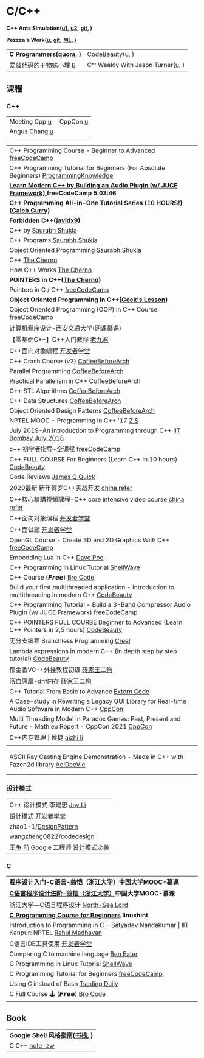 # C/C++

**C++ Ants Simulation(**[**u1**](https://www.youtube.com/watch?v=81GQNPJip2Y)**,** [**u2**](https://www.youtube.com/watch?v=emRXBr5JvoY)**,** [**git**](https://github.com/johnBuffer/AntSimulator)**, )**

**Pezzza's Work(**[**u**](https://www.youtube.com/c/PezzzasWork/playlists)**,** [**git**](https://github.com/johnBuffer)**,** [**ML**](https://www.youtube.com/playlist?list=PLPiMlUuvmixDbWqb4g3UfZHGnUpFBsb-h)**, )**

|                                                                   |                                                                                       |
| ----------------------------------------------------------------- | ------------------------------------------------------------------------------------- |
| **C Programmers(**[**quora**](https://cstdspace.quora.com)**, )** | CodeBeauty([u](https://www.youtube.com/c/CodeBeauty/playlists), )                     |
| 爱敲代码的干物妹小埋 [B](https://space.bilibili.com/22874975)               | Cᐩᐩ Weekly With Jason Turner([u](https://www.youtube.com/user/lefticus1/playlists), ) |

## 课程

### C++

|                                                                                     |                                                                       |
| ----------------------------------------------------------------------------------- | --------------------------------------------------------------------- |
| Meeting Cpp [u](https://www.youtube.com/channel/UCJpMLydEYA08vusDkq3FmjQ)           | CppCon [u](https://www.youtube.com/channel/UCMlGfpWw-RUdWX\_JbLCukXg) |
| Angus Chang [u](https://www.youtube.com/channel/UC8qt16ugONSNcQKt2vgZLVQ/playlists) |                                                                       |
|                                                                                     |                                                                       |

|                                                                                                                                                                  |
| ---------------------------------------------------------------------------------------------------------------------------------------------------------------- |
| C++ Programming Course - Beginner to Advanced [freeCodeCamp](https://www.youtube.com/watch?v=8jLOx1hD3\_o)                                                       |
| C++ Programming Tutorial for Beginners (For Absolute Beginners) [ProgrammingKnowledge](https://www.youtube.com/playlist?list=PLS1QulWo1RIYSyC6w2-rDssprPrEsgtVK) |
| [**Learn Modern C++ by Building an Audio Plugin (w/ JUCE Framework)** ](https://www.youtube.com/watch?v=i\_Iq4\_Kd7Rc)**freeCodeCamp 5:03:46**                   |
| **C++ Programming All-in-One Tutorial Series (10 HOURS!)(**[**Caleb Curry**](https://www.youtube.com/watch?v=\_bYFu9mBnr4)**)**                                  |
| **Forbidden C++(**[**javidx9**](https://www.youtube.com/watch?v=j0\_u26Vpb4w)**)**                                                                               |
| C++ by [Saurabh Shukla](https://www.youtube.com/playlist?list=PLLYz8uHU480j37APNXBdPz7YzAi4XlQUF)                                                                |
| C++ Programs [Saurabh Shukla](https://www.youtube.com/playlist?list=PLLYz8uHU480i1pSs2w\_Vzp671ea95PeWY)                                                         |
| Object Oriented Programming [Saurabh Shukla](https://www.youtube.com/playlist?list=PLLYz8uHU480iZvoqZvHqr\_6cRtYfnSbzw)                                          |
| C++ [The Cherno](https://www.youtube.com/playlist?list=PLlrATfBNZ98dudnM48yfGUldqGD0S4FFb)                                                                       |
| How C++ Works [The Cherno](https://www.youtube.com/watch?v=SfGuIVzE\_Os)                                                                                         |
| **POINTERS in C++(**[**The Cherno**](https://www.youtube.com/watch?v=DTxHyVn0ODg)**)**                                                                           |
| Pointers in C / C++ [freeCodeCamp](https://www.youtube.com/watch?v=zuegQmMdy8M)                                                                                  |
| **Object Oriented Programming in C++(**[**Geek's Lesson**](https://www.youtube.com/watch?v=e6dNkvDk120\&list=PLq94LoYzjZTpCd1c-bwMCo70PFTL7-7WS\&index=1)**)**   |
| Object Oriented Programming (OOP) in C++ Course [freeCodeCamp](https://www.youtube.com/watch?v=wN0x9eZLix4)                                                      |
| 计算机程序设计-西安交通大学([网课慕课](https://www.youtube.com/playlist?list=PLqlw88i7XLoyl195Ryp0AfyhS4jwjKjUh))                                                                 |
| 【零基础C++】C++入门教程 [老九君](https://www.youtube.com/playlist?list=PLlglyqJETQQ3KIBc-F4BuF1SO5A53SBTg)                                                                  |
| C++面向对象编程 [开发者学堂](https://www.youtube.com/playlist?list=PLGmd9-PCMLhaAdw5r2VqkYhFV6Upui641)                                                                      |
| C++ Crash Course (v2) [CoffeeBeforeArch](https://www.youtube.com/playlist?list=PLxNPSjHT5qvtdK7OVxhbzLmYDnmV\_yiYr)                                              |
| Parallel Programming [CoffeeBeforeArch](https://www.youtube.com/playlist?list=PLxNPSjHT5qvujd35ngYpJc03kfdBtqT39)                                                |
| Practical Parallelism in C++ [CoffeeBeforeArch](https://www.youtube.com/playlist?list=PLxNPSjHT5qvugVNYwtQwnvSQyvlbzAML3)                                        |
| C++ STL Algorithms [CoffeeBeforeArch](https://www.youtube.com/playlist?list=PLxNPSjHT5qvuCZJyyo8YILR-YdmphOayn)                                                  |
| C++ Data Structures [CoffeeBeforeArch](https://www.youtube.com/playlist?list=PLxNPSjHT5qvuz3RWcdrodkrnlU9yYNoIN)                                                 |
| Object Oriented Design Patterns [CoffeeBeforeArch](https://www.youtube.com/playlist?list=PLxNPSjHT5qvteDxT9o8LGKoRYwKkt-l6H)                                     |
| NPTEL MOOC - Programming in C++ '17 [Z S](https://www.youtube.com/playlist?list=PLGdMwVKbjVQ\_PrNxQB3EtZ35wLAkyW-CQ)                                             |
| July 2019-An Introduction to Programming through C++ [IIT Bombay July 2018](https://www.youtube.com/playlist?list=PLOzRYVm0a65eklyMDXGSWObRA-7lCdkSm)            |
| c++ 初学者指导-全课程 [freeCodeCamp](https://www.youtube.com/watch?v=vLnPwxZdW4Y)                                                                                        |
| C++ FULL COURSE For Beginners (Learn C++ in 10 hours) [CodeBeauty](https://www.youtube.com/watch?v=GQp1zzTwrIg)                                                  |
| Code Reviews [James Q Quick](https://www.youtube.com/playlist?list=PLDlWc9AfQBfY3iqmBWaf00FOlxn-Aml70)                                                           |
| 2020最新 新年贺岁C++实战开发 [china refer](https://www.youtube.com/playlist?list=PLHxM50fGnEoWt7PhjepvUQxOzgFe4YzIx)                                                       |
| C++核心精講視頻課程-C++ core intensive video course [china refer](https://www.youtube.com/playlist?list=PLHxM50fGnEoV5gvKXvI\_kxnPzJ42IxmbR)                             |
| C++面向对象编程 [开发者学堂](https://www.youtube.com/playlist?list=PLGmd9-PCMLhaAdw5r2VqkYhFV6Upui641)                                                                      |
| C++面试题 [开发者学堂](https://www.youtube.com/playlist?list=PLGmd9-PCMLhay0CDqMl0ERofmLL8hMC3C)                                                                         |
| OpenGL Course - Create 3D and 2D Graphics With C++ [freeCodeCamp](https://www.youtube.com/watch?v=45MIykWJ-C4)                                                   |
| Embedding Lua in C++ [Dave Poo](https://www.youtube.com/playlist?list=PLLwK93hM93Z3nhfJyRRWGRXHaXgNX0Itk)                                                        |
| C++ Programming in Linux Tutorial [ShellWave](https://www.youtube.com/playlist?list=PLypxmOPCOkHXJqwYuIpLtG4mXxRJBacqx)                                          |
| C++ Course (𝙁𝙧𝙚𝙚) [Bro Code](https://www.youtube.com/watch?v=uhFpPlMsLzY)                                                                                    |
| Build your first multithreaded application - Introduction to multithreading in modern C++ [CodeBeauty](\[link]\(https:/www.youtube.com/watch)                    |
| C++ Programming Tutorial - Build a 3-Band Compressor Audio Plugin (w/ JUCE Framework) [freeCodeCamp](https://www.youtube.com/watch?v=Mo0Oco3Vimo)                |
| C++ POINTERS FULL COURSE Beginner to Advanced (Learn C++ Pointers in 2,5 hours) [CodeBeauty](https://www.youtube.com/watch?v=kiUGf\_Z08RQ)                       |
| 无分支编程 Branchless Programming [Creel](https://www.youtube.com/watch?v=bVJ-mWWL7cE)                                                                                |
| Lambda expressions in modern C++ (in depth step by step tutorial) [CodeBeauty](https://www.youtube.com/watch?v=MH8mLFqj-n8)                                      |
| 郁金香VC++外挂教程初级 [砖家王二狗](https://www.youtube.com/playlist?list=PLwIrqQCQ5pQljpqQmVQ1iRLAsF9PkvKN2)                                                                  |
| 浴血凤凰-dnf内存 [砖家王二狗](https://www.youtube.com/playlist?list=PLwIrqQCQ5pQnnlb92GAv9VG1zyZbQcgar)                                                                     |
| C++ Tutorial From Basic to Advance [Extern Code](https://www.youtube.com/watch?v=mUQZ1qmKlLY)                                                                    |
| A Case-study in Rewriting a Legacy GUI Library for Real-time Audio Software in Modern C++ [CppCon](https://www.youtube.com/watch?v=90I0hH5-r5A)                  |
| Multi Threading Model in Paradox Games: Past, Present and Future - Mathieu Ropert - CppCon 2021 [CppCon](https://www.youtube.com/watch?v=e\_2z7uWouuk)           |
| C++内存管理 \| 侯捷 [aizhi li](https://www.youtube.com/playlist?list=PLTcwR9j5y6W2eH37R2\_4oEO4Y0tksot56)                                                              |
|                                                                                                                                                                  |

|                                                                                                                                     |
| ----------------------------------------------------------------------------------------------------------------------------------- |
| ASCII Ray Casting Engine Demonstration - Made in C++ with Fazen2d library [AeiDeeVie](https://www.youtube.com/watch?v=6Zn\_nVkFaF8) |
|                                                                                                                                     |
|                                                                                                                                     |

### 设计模式

|                                                                                                                |
| -------------------------------------------------------------------------------------------------------------- |
| C++ 设计模式 李建忠 [Jay Li](https://www.youtube.com/playlist?list=PLE0JTxLz7jTR2e8nAyV9vPIqH5NNxlI3N)                |
| 设计模式 [开发者学堂](https://www.youtube.com/playlist?list=PLGmd9-PCMLhb16ZxeSy00qUsBazXgJyfM)                         |
| zhao1-1/[DesignPattern](https://github.com/zhao1-1/DesignPattern)                                              |
| wangzheng0822/[codedesign](https://github.com/wangzheng0822/codedesign)                                        |
| [王争](https://github.com/wangzheng0822) 前 Google 工程师  [设计模式之美](https://time.geekbang.org/column/article/169631) |

### C

|                                                                                                                                                                        |
| ---------------------------------------------------------------------------------------------------------------------------------------------------------------------- |
| [**程序设计入门-C语言-翁恺（浙江大学）**](https://www.youtube.com/playlist?list=PLBPbUxsZM4SZkpQeqWMm-DlGWfKfc6GUC)**中国大学MOOC-慕课**                                                     |
| [**C语言程序设计进阶-翁恺（浙江大学）**](https://www.youtube.com/playlist?list=PLBPbUxsZM4SadB8PbmUtKXqAxdkXs9l8j)**中国大学MOOC-慕课**                                                      |
| 浙江大学—C语言程序设计 [North-Sea Lord](https://www.youtube.com/playlist?list=PLfr1I1bhn8OKszKcc9mPzVcoDhnRPYYu0)                                                                |
| [**C Programming Course for Beginners**](https://www.youtube.com/watch?v=W-mExx0adrQ) **linuxhint**                                                                    |
| Introduction to Programming in C - Satyadev Nandakumar \| IIT Kanpur: NPTEL [Rahul Madhavan](https://www.youtube.com/playlist?list=PLEAYkSg4uSQ2k6GwNhpgSHodGT8wfvgwu) |
| C语言IDE工具使用 [开发者学堂](https://www.youtube.com/playlist?list=PLGmd9-PCMLhZJoP64bIKfxQpnu\_QS0QdU)                                                                          |
| Comparing C to machine language [Ben Eater](https://www.youtube.com/watch?v=yOyaJXpAYZQ)                                                                               |
| C Programming in Linux Tutorial [ShellWave](https://www.youtube.com/playlist?list=PLypxmOPCOkHXbJhUgjRaV2pD9MJkIArhg)                                                  |
| C Programming Tutorial for Beginners [freeCodeCamp](https://www.youtube.com/watch?v=KJgsSFOSQv0)                                                                       |
| Using C instead of Bash [Tsoding Daily](https://www.youtube.com/watch?v=assDDVG0PEo)                                                                                   |
| C Full Course 🕹️ (𝙁𝙧𝙚𝙚) [Bro Code](https://www.youtube.com/watch?v=87SH2Cn0s9A)                                                                                   |

## Book

|                                                                                          |
| ---------------------------------------------------------------------------------------- |
| **Google Shell 风格指南(**[**书栈**](https://www.bookstack.cn/books/google-shell-style)**, )** |
| C C++ [note-zw](https://note-zw.readthedocs.io/zh/latest/C%20C++/index.html)             |
